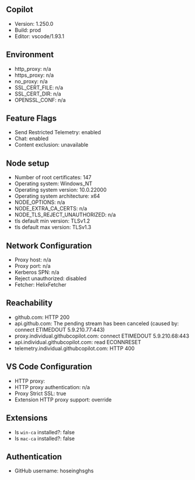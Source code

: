 ## Copilot

- Version: 1.250.0
- Build: prod
- Editor: vscode/1.93.1

## Environment

- http_proxy: n/a
- https_proxy: n/a
- no_proxy: n/a
- SSL_CERT_FILE: n/a
- SSL_CERT_DIR: n/a
- OPENSSL_CONF: n/a

## Feature Flags

- Send Restricted Telemetry: enabled
- Chat: enabled
- Content exclusion: unavailable

## Node setup

- Number of root certificates: 147
- Operating system: Windows_NT
- Operating system version: 10.0.22000
- Operating system architecture: x64
- NODE_OPTIONS: n/a
- NODE_EXTRA_CA_CERTS: n/a
- NODE_TLS_REJECT_UNAUTHORIZED: n/a
- tls default min version: TLSv1.2
- tls default max version: TLSv1.3

## Network Configuration

- Proxy host: n/a
- Proxy port: n/a
- Kerberos SPN: n/a
- Reject unauthorized: disabled
- Fetcher: HelixFetcher

## Reachability

- github.com: HTTP 200
- api.github.com: The pending stream has been canceled (caused by: connect ETIMEDOUT 5.9.210.77:443)
- proxy.individual.githubcopilot.com: connect ETIMEDOUT 5.9.210.68:443
- api.individual.githubcopilot.com: read ECONNRESET
- telemetry.individual.githubcopilot.com: HTTP 400

## VS Code Configuration

- HTTP proxy:
- HTTP proxy authentication: n/a
- Proxy Strict SSL: true
- Extension HTTP proxy support: override

## Extensions

- Is `win-ca` installed?: false
- Is `mac-ca` installed?: false

## Authentication

- GitHub username: hoseinghsghs

